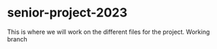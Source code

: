 # senior-project-2023
This is where we will work on the different files for the project.
Working branch
